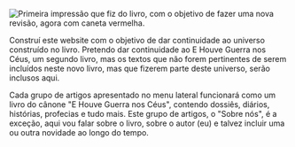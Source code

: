 ![Primeira impressão que fiz do livro, com o objetivo de fazer uma nova revisão, agora com caneta vermelha.](e-houve-guerra-primeira-impressao-para-revisao.jpg)

Construí este website com o objetivo de dar continuidade ao universo construído no livro. Pretendo dar continuidade ao E Houve Guerra nos Céus, um segundo livro, mas os textos que não forem pertinentes de serem incluídos neste novo livro, mas que fizerem parte deste universo, serão inclusos aqui.

Cada grupo de artigos apresentado no menu lateral funcionará como um livro do cânone "E Houve Guerra nos Céus", contendo dossiês, diários, histórias, profecias e tudo mais. Este grupo de artigos, o "Sobre nós", é a exceção, aqui vou falar sobre o livro, sobre o autor (eu) e talvez incluir uma ou outra novidade ao longo do tempo.
